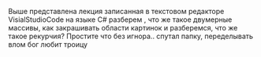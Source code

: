 Выше представлена лекция записанная в текстовом редакторе VisialStudioCode на языке C# разберем , что же такое двумерные массивы, как закрашивать области картинок и разберемся, что же такое рекурчия?
Простите что без игнора.. спутал папку, переделывать влом
бог любит троицу
